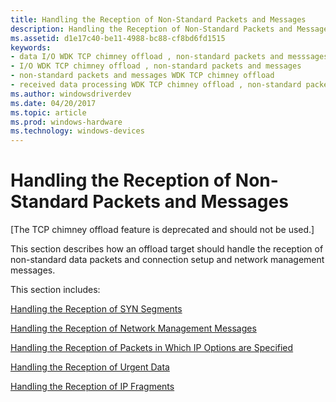 ```yaml
---
title: Handling the Reception of Non-Standard Packets and Messages
description: Handling the Reception of Non-Standard Packets and Messages
ms.assetid: d1e17c40-be11-4988-bc88-cf8bd6fd1515
keywords:
- data I/O WDK TCP chimney offload , non-standard packets and messsages
- I/O WDK TCP chimney offload , non-standard packets and messages
- non-standard packets and messages WDK TCP chimney offload
- received data processing WDK TCP chimney offload , non-standard packets and messages
ms.author: windowsdriverdev
ms.date: 04/20/2017
ms.topic: article
ms.prod: windows-hardware
ms.technology: windows-devices
---
```


# Handling the Reception of Non-Standard Packets and Messages


\[The TCP chimney offload feature is deprecated and should not be used.\]

This section describes how an offload target should handle the reception of non-standard data packets and connection setup and network management messages.

This section includes:

[Handling the Reception of SYN Segments](handling-the-reception-of-syn-segments.md)

[Handling the Reception of Network Management Messages](handling-the-reception-of-network-management-messages.md)

[Handling the Reception of Packets in Which IP Options are Specified](handling-the-reception-of-packets-in-which-ip-options-are-specified.md)

[Handling the Reception of Urgent Data](handling-the-reception-of-urgent-data.md)

[Handling the Reception of IP Fragments](handling-the-reception-of-ip-fragments.md)

 

 





